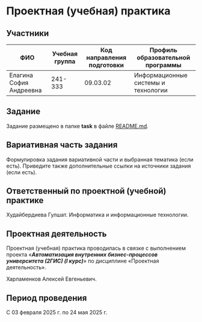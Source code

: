 # Проектная (учебная) практика

## Участники

| ФИО | Учебная группа | Код направления подготовки | Профиль образовательной программы |
|-|-|-|-|
| Елагина София Андреевна | 241-333 | 09.03.02 | Информационные системы и технологии |


## Задание

Задание размещено в папке **task** в файле [README.md](task/README.md).

## Вариативная часть задания

Формулировка задания вариативной части и выбранная тематика (если есть). Приведите также дополнительные ссылки на источники задания (если есть).

## Ответственный по проектной (учебной) практике

Худайбердиева Гулшат. Информатика и информационные технологии.

## Проектная деятельность

Проектная (учебная) практика проводилась в связке с выполнением проекта «***Автоматизация внутренних бизнес-процессов университета (2ГИС) (I курс)***» по дисциплине «Проектная деятельность».

Харламенков Алексей Евгеньевич.

## Период проведения

С 03 февраля 2025 г. по 24 мая 2025 г.
